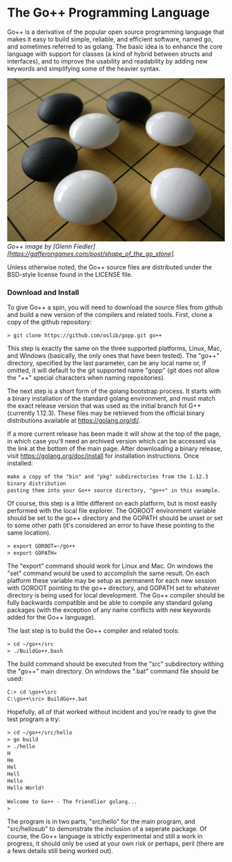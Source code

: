 # The Go++ Programming Language

Go++ is a derivative of the popular open source programming language that makes it easy to build simple,
reliable, and efficient software, named go, and sometimes referred to as golang. The basic idea is to enhance the core language with support for classes (a kind of hybrid between structs and interfaces), and to improve the usability and readability by adding new keywords and simplifying some of the heavier syntax. 

![Go++ image](doc/images/Go++.jpg)
*Go++ image by [Glenn Fiedler] [https://gafferongames.com/post/shape_of_the_go_stone].*

Unless otherwise noted, the Go++ source files are distributed under the BSD-style license found in the LICENSE file.

### Download and Install

To give Go++ a spin, you will need to download the source files from github and build a new version of the compilers and related tools. First, clone a copy of the github repository: 
```
> git clone https://github.com/oslib/gopp.git go++
```
This step is exactly the same on the three supported platforms, Linux, Mac, and Windows (basically, the only ones that have been tested). The "go++" directory, specified by the last parameter, can be any local name or, if omitted, it will default to the git supported name "gopp" (git does not allow the "++" special characters when naming repositories). 

The next step is a short form of the golang bootstrap process. It starts with a binary installation of the standard golang environment, and must match the exact release version that was used as the initial branch fot G++ (currently 1.12.3). These files may be retrieved from the official binary distributions available at https://golang.org/dl/. 

If a more current release has been made it will show at the top of the page, in which case you'll need an archived version which can be accessed via the link at the bottom of the main page. After downloading a binary release, visit https://golang.org/doc/install for installation instructions. Once installed:
```
make a copy of the "bin" and "pkg" subdirectories from the 1.12.3 binary distribution 
pasting them into your Go++ source directory, "go++" in this example. 
```
Of course, this step is a little different on each platform, but is most easily performed with the local file explorer. The GOROOT environment variable should be set to the go++ directory and the GOPATH should be unset or set to some other path (it's considered an error to have these pointing to the same location).  
```
> export GOROOT=~/go++  
> export GOPATH= 
```
The "export" command should work for Linux and Mac. On windows the "set" command would be used to accomplish the same result. On each platform these variable may be setup as permanent for each new session with GOROOT pointing to the go++ directory, and GOPATH set to whatever directory is being used for local development. The Go++ compiler should be fully backwards compatible and be able to compile any standard golang packages (with the exception of any name conflicts with new keywords added for the Go++ language). 

The last step is to build the Go++ compiler and related tools: 
```
> cd ~/go++/src   
> ./BuildGo++.bash  
```
The build command should be executed from the "src" subdirectory withing the "go++" main directory. On windows the ".bat" command file should be used: 
```
C:> cd \go++\src   
C:\go++\src> BuildGo++.bat  
```
Hopefully, all of that worked without incident and you're ready to give the test program a try: 
```
> cd ~/go++/src/hello   
> go build
> ./hello 
H
He
Hel
Hell
Hello
Hello World!

Welcome to Go++ - The friendlier golang...
>
```
The program is in two parts, "src/hello" for the main program, and "src/hellosub" to demonstrate the inclusion of a seperate package. Of course, the Go++ language is strictly experimental and still a work in progress, it should only be used at your own risk or perhaps, peril (there are a fews details still being worked out).  

